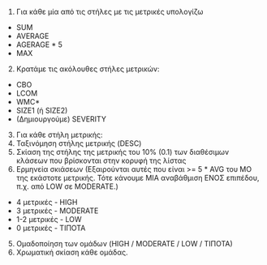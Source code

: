 1. Για κάθε μία από τις στήλες με τις μετρικές υπολογίζω
  - SUM
  - AVERAGE
  - AGERAGE * 5
  - MAX
2. Κρατάμε τις ακόλουθες στήλες μετρικών:
  - CBO
  - LCOM
  - WMC*
  - SIZE1 (ή SIZE2)
  - (Δημιουργούμε) SEVERITY
3. Για κάθε στήλη μετρικής:
  1. Ταξινόμηση στήλης μετρικής (DESC)
  2. Σκίαση της στήλης της μετρικής του 10% (0.1) των διαθέσιμων κλάσεων που βρίσκονται στην κορυφή της λίστας
4. Ερμηνεία σκιάσεων (Εξαιρούνται αυτές που είναι >= 5 * AVG του ΜΟ της εκάστοτε μετρικής. Τότε κάνουμε ΜΙΑ αναβάθμιση ΕΝΟΣ επιπέδου, π.χ. από LOW σε MODERATE.)
  - 4 μετρικές - HIGH
  - 3 μετρικές - MODERATE
  - 1-2 μετρικές - LOW
  - 0 μετρικές - ΤΙΠΟΤΑ
5. Ομαδοποίηση των ομάδων (HIGH / MODERATE / LOW / ΤΙΠΟΤΑ)
6. Χρωματική σκίαση κάθε ομάδας.
